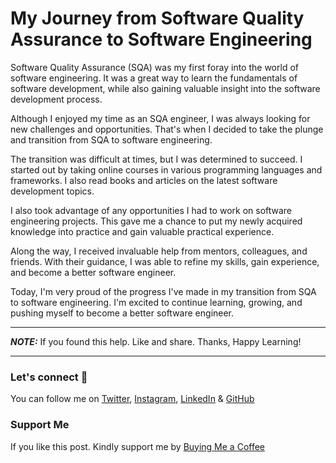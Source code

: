 # My Journey from Software Quality Assurance to Software Engineering

Software Quality Assurance (SQA) was my first foray into the world of software engineering. It was a great way to learn the fundamentals of software development, while also gaining valuable insight into the software development process.

Although I enjoyed my time as an SQA engineer, I was always looking for new challenges and opportunities. That's when I decided to take the plunge and transition from SQA to software engineering.

The transition was difficult at times, but I was determined to succeed. I started out by taking online courses in various programming languages and frameworks. I also read books and articles on the latest software development topics.

I also took advantage of any opportunities I had to work on software engineering projects. This gave me a chance to put my newly acquired knowledge into practice and gain valuable practical experience.

Along the way, I received invaluable help from mentors, colleagues, and friends. With their guidance, I was able to refine my skills, gain experience, and become a better software engineer.

Today, I'm very proud of the progress I've made in my transition from SQA to software engineering. I'm excited to continue learning, growing, and pushing myself to become a better software engineer.

---

**_NOTE:_** If you found this help. Like and share. Thanks, Happy Learning!

---

### Let's connect 💜

You can follow me on [Twitter](https://twitter.com/MrDanishSaleem), [Instagram](https://www.instagram.com/mrdanishsaleem/), [LinkedIn](https://www.linkedin.com/in/mrdanishsaleem/) & [GitHub](https://github.com/mrdanishsaleem/)

### Support Me

If you like this post. Kindly support me by [Buying Me a Coffee](https://www.buymeacoffee.com/mrdanishsaleem)
